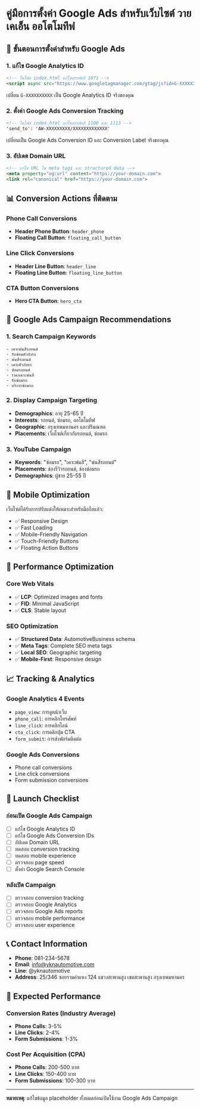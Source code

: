 # คู่มือการตั้งค่า Google Ads สำหรับเว็บไซต์ วายเคเอ็น ออโตโมทีฟ

## 🎯 **ขั้นตอนการตั้งค่าสำหรับ Google Ads**

### 1. **แก้ไข Google Analytics ID**
```html
<!-- ในไฟล์ index.html แก้ไขบรรทัดที่ 1071 -->
<script async src="https://www.googletagmanager.com/gtag/js?id=G-XXXXXXXXXX"></script>
```
เปลี่ยน `G-XXXXXXXXXX` เป็น Google Analytics ID จริงของคุณ

### 2. **ตั้งค่า Google Ads Conversion Tracking**
```html
<!-- ในไฟล์ index.html แก้ไขบรรทัดที่ 1100 และ 1113 -->
'send_to': 'AW-XXXXXXXXX/XXXXXXXXXXXXX'
```
เปลี่ยนเป็น Google Ads Conversion ID และ Conversion Label จริงของคุณ

### 3. **อัปเดต Domain URL**
```html
<!-- แก้ไข URL ใน meta tags และ structured data -->
<meta property="og:url" content="https://your-domain.com">
<link rel="canonical" href="https://your-domain.com">
```

## 📊 **Conversion Actions ที่ติดตาม**

### Phone Call Conversions
- **Header Phone Button**: `header_phone`
- **Floating Call Button**: `floating_call_button`

### Line Click Conversions
- **Header Line Button**: `header_line`
- **Floating Line Button**: `floating_line_button`

### CTA Button Conversions
- **Hero CTA Button**: `hero_cta`

## 🎨 **Google Ads Campaign Recommendations**

### 1. **Search Campaign Keywords**
```
- เคาะพ่นสีรถยนต์
- รับซ่อมตัวถังรถ
- พ่นสีรถยนต์
- เคาะตัวถังรถ
- ซ่อมรถยนต์
- ราคาเคาะพ่นสี
- รับซ่อมรถ
- บริการซ่อมรถ
```

### 2. **Display Campaign Targeting**
- **Demographics**: อายุ 25-65 ปี
- **Interests**: รถยนต์, ซ่อมรถ, ออโตโมทีฟ
- **Geographic**: กรุงเทพมหานคร และปริมณฑล
- **Placements**: เว็บไซต์เกี่ยวกับรถยนต์, ซ่อมรถ

### 3. **YouTube Campaign**
- **Keywords**: "ซ่อมรถ", "เคาะพ่นสี", "พ่นสีรถยนต์"
- **Placements**: ช่องรีวิวรถยนต์, ช่องซ่อมรถ
- **Demographics**: ผู้ชาย 25-55 ปี

## 📱 **Mobile Optimization**

เว็บไซต์ได้รับการปรับแต่งให้เหมาะสำหรับมือถือแล้ว:
- ✅ Responsive Design
- ✅ Fast Loading
- ✅ Mobile-Friendly Navigation
- ✅ Touch-Friendly Buttons
- ✅ Floating Action Buttons

## 🔧 **Performance Optimization**

### Core Web Vitals
- ✅ **LCP**: Optimized images and fonts
- ✅ **FID**: Minimal JavaScript
- ✅ **CLS**: Stable layout

### SEO Optimization
- ✅ **Structured Data**: AutomotiveBusiness schema
- ✅ **Meta Tags**: Complete SEO meta tags
- ✅ **Local SEO**: Geographic targeting
- ✅ **Mobile-First**: Responsive design

## 📈 **Tracking & Analytics**

### Google Analytics 4 Events
- `page_view`: การดูหน้าเว็บ
- `phone_call`: การคลิกโทรศัพท์
- `line_click`: การคลิกไลน์
- `cta_click`: การคลิกปุ่ม CTA
- `form_submit`: การส่งฟอร์มติดต่อ

### Google Ads Conversions
- Phone call conversions
- Line click conversions
- Form submission conversions

## 🚀 **Launch Checklist**

### ก่อนเปิด Google Ads Campaign
- [ ] แก้ไข Google Analytics ID
- [ ] แก้ไข Google Ads Conversion IDs
- [ ] อัปเดต Domain URL
- [ ] ทดสอบ conversion tracking
- [ ] ทดสอบ mobile experience
- [ ] ตรวจสอบ page speed
- [ ] ตั้งค่า Google Search Console

### หลังเปิด Campaign
- [ ] ตรวจสอบ conversion tracking
- [ ] ตรวจสอบ Google Analytics
- [ ] ตรวจสอบ Google Ads reports
- [ ] ตรวจสอบ mobile performance
- [ ] ตรวจสอบ user experience

## 📞 **Contact Information**

- **Phone**: 081-234-5678
- **Email**: info@yknautomotive.com
- **Line**: @yknautomotive
- **Address**: 25/346 ซอยรามคำแหง 124 แขวงสะพานสูง เขตสะพานสูง กรุงเทพมหานคร

## 🎯 **Expected Performance**

### Conversion Rates (Industry Average)
- **Phone Calls**: 3-5%
- **Line Clicks**: 2-4%
- **Form Submissions**: 1-3%

### Cost Per Acquisition (CPA)
- **Phone Calls**: 200-500 บาท
- **Line Clicks**: 150-400 บาท
- **Form Submissions**: 100-300 บาท

---

**หมายเหตุ**: แก้ไขข้อมูล placeholder ทั้งหมดก่อนเปิดใช้งาน Google Ads Campaign
